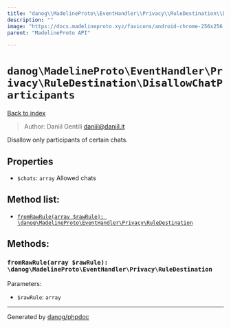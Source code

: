 ```yaml
---
title: "danog\\MadelineProto\\EventHandler\\Privacy\\RuleDestination\\DisallowChatParticipants: Disallow only participants of certain chats."
description: ""
image: "https://docs.madelineproto.xyz/favicons/android-chrome-256x256.png"
parent: "MadelineProto API"

---
```

# `danog\MadelineProto\EventHandler\Privacy\RuleDestination\DisallowChatParticipants`
[Back to index](../../../../../index.html)

> Author: Daniil Gentili <daniil@daniil.it>  
  

Disallow only participants of certain chats.  



## Properties
* `$chats`: `array` Allowed chats

## Method list:
* [`fromRawRule(array $rawRule): \danog\MadelineProto\EventHandler\Privacy\RuleDestination`](#fromrawrule)

## Methods:
### `fromRawRule(array $rawRule): \danog\MadelineProto\EventHandler\Privacy\RuleDestination`




Parameters:

* `$rawRule`: `array`   



---
Generated by [danog/phpdoc](https://phpdoc.daniil.it)
